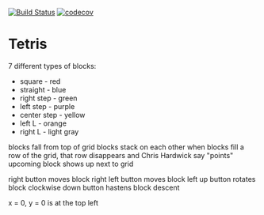 [![Build Status](https://travis-ci.org/gspitz01/tetris.svg?branch=master)](https://travis-ci.org/gspitz01/tetris)
[![codecov](https://codecov.io/gh/gspitz01/tetris/branch/master/graph/badge.svg)](https://codecov.io/gh/gspitz01/tetris)
# Tetris

7 different types of blocks:
- square - red
- straight - blue
- right step - green
- left step - purple
- center step - yellow
- left L - orange
- right L - light gray

blocks fall from top of grid
blocks stack on each other
when blocks fill a row of the grid, that row disappears and Chris Hardwick say "points"
upcoming block shows up next to grid

right button moves block right
left button moves block left
up button rotates block clockwise
down button hastens block descent

x = 0, y = 0 is at the top left